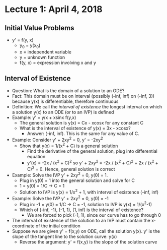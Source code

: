 # Lecture 1: April 4, 2018
## Initial Value Problems
* y' = f(y, x)
  * y<sub>0</sub> = y(x<sub>0</sub>)
  * x = independent variable
  * y = unknown function
  * f(y, x) = expression involving x and y
## Interval of Existence
* Question: What is the domain of a solution to an ODE?
* Fact: This domain must be on interval (possibly (-inf, inf) on (-inf, 3)) because y(x) is differentiable, therefore continuous
* Definition: We call the *interval of existence* the longest interval on which a solution y(x) to an ODE (or to an IVP) is defined
* Example: y' = y/x + xsinx f(y,x)
  * The general solution is y(x) = Cx - xcosx for any constant C
  * What is the interval of existence of y(x) = 3x - xcosx? 
    * Answer: (-inf, inf). This is the same for any value of C.
* Example: Consider y' + 2xy<sup>2</sup> = 0, y' = -2xy<sup>2</sup>
  * Show that y(x) = 1/(x<sup>2</sup> + C) is a general solution
    * Find the derivative of the general solution, plug into differential equation
    * y'(x) = -2x / (x<sup>2</sup> + C)<sup>2</sup> so y' + 2xy<sup>2</sup> = -2x / (x<sup>2</sup> + C)<sup>2</sup> + 2x / (x<sup>2</sup> + C)<sup>2</sup> = 0. Hence, general solution is correct
* Example: Solve the IVP y' + 2xy<sup>2</sup> = 0, y(0) = 1.
  * Plug in y(0) = 1 into the general solution and solve for C
  * 1 = y(0) = 1/C -> C = 1
  * Solution to IVP is y(x) = 1/x<sup>2</sup> + 1, with interval of existence (-inf, inf)
* Example: Solve the IVP y' + 2xy<sup>2</sup> = 0, y(0) = -1
  * Plug in: -1 = y(0) = 1/C -> C = -1, solution to IVP is y(x) = 1/(x<sup>2</sup>-1)
  * Which of (-inf, -1), (-1, 1), (1, inf) is the interval of existence?
    * We are forced to pick (-1, 1), since our curve has to go through 0
* The interval of existence of the solution to an IVP must contain the x-coordinate of the initial condition
* Suppose we are given y' = f(x,y) on ODE, call the solution y(x). y' is the slope of the tangent line to the solution curve: y(x)
  * Reverse the argument: y' = f(x,y) is the slope of the solution curve
